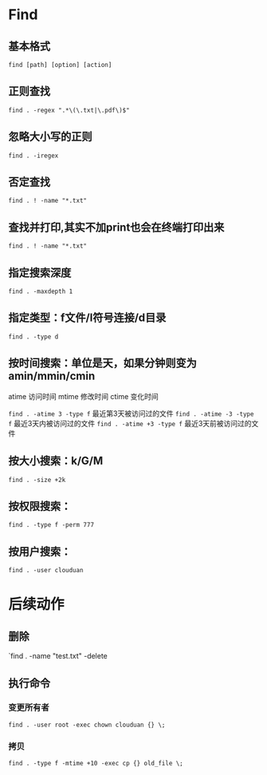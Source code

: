 # Find

## 基本格式
`find [path] [option] [action]`

## 正则查找
`find . -regex ".*\(\.txt|\.pdf\)$"`

## 忽略大小写的正则
`find . -iregex`

## 否定查找
`find . ! -name "*.txt"`

## 查找并打印,其实不加print也会在终端打印出来

`find . ! -name "*.txt"`

## 指定搜索深度
`find . -maxdepth 1 `

## 指定类型：f文件/l符号连接/d目录
`find . -type d`

## 按时间搜索：单位是天，如果分钟则变为amin/mmin/cmin
atime 访问时间
mtime 修改时间
ctime 变化时间

`find . -atime 3 -type f`  最近第3天被访问过的文件
`find . -atime -3 -type f`  最近3天内被访问过的文件
`find . -atime +3 -type f`  最近3天前被访问过的文件

## 按大小搜索：k/G/M
`find . -size +2k`

## 按权限搜索：
`find . -type f -perm 777 `

## 按用户搜索：
`find . -user clouduan`

# 后续动作

## 删除
`find . -name "test.txt" -delete

## 执行命令
### 变更所有者
`find . -user root -exec chown clouduan {} \;`

### 拷贝
`find . -type f -mtime +10 -exec cp {} old_file \;`
